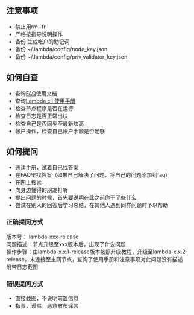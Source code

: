 ## 注意事项
- 禁止用rm -fr  
- 严格按指导说明操作  
- 备份 生成帐户的助记词  
- 备份 ~/.lambda/config/node_key.json  
- 备份 ~/.lambda/config/priv_validator_key.json  

## 如何自查
- 查询[FAQ](FAQ.md)使用文档  
- 查询[Lambda cli 使用手册](./docs/lambdacli/README.md)
- 检查节点程序是否在运行  
- 检查日志是否正常出块  
- 检查自己是否同步至最新块高  
- 帐户操作，检查自己帐户余额是否足够 

## 如何提问
- 通读手册，试着自己找答案  
- 在FAQ里找答案（如果自己解决了问题，将自己的问题添加到faq） 
- 在网上搜索  
- 向身边懂得的朋友打听  
- 提出问题的时候，首先要说明在此之前你干了些什么  
- 尝试在别人的回答后学习总结，在其他人遇到同样问题时予以帮助  

### 正确提问方式
版本号： lambda-xxx-release  
问题描述：节点升级至xxx版本后，出现了什么问题  
操作步骤：由lambda-x.x.1-release版本按照升级教程，升级至lambda-x.x.2-release，未连接至主网节点，查询了使用手册和注意事项对此问题没有描述  
附带日志截图  

### 错误提问方式
- 直接截图，不说明前置信息  
- 指责，谩骂，恶意散布谣言  
